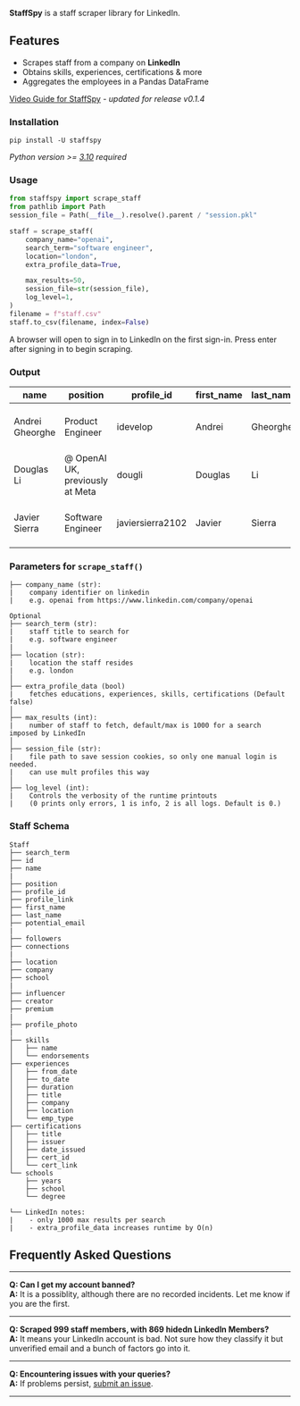 **StaffSpy** is a staff scraper library for LinkedIn.

## Features

- Scrapes staff from a company on **LinkedIn**
- Obtains skills, experiences, certifications & more
- Aggregates the employees in a Pandas DataFrame

[Video Guide for StaffSpy](https://youtu.be/qAqaqwhil7E) - _updated for release v0.1.4_

### Installation

```
pip install -U staffspy
```

_Python version >= [3.10](https://www.python.org/downloads/release/python-3100/) required_

### Usage

```python
from staffspy import scrape_staff
from pathlib import Path
session_file = Path(__file__).resolve().parent / "session.pkl"

staff = scrape_staff(
    company_name="openai",
    search_term="software engineer",
    location="london",
    extra_profile_data=True,

    max_results=50,
    session_file=str(session_file),
    log_level=1,
)
filename = f"staff.csv"
staff.to_csv(filename, index=False)
```
A browser will open to sign in to LinkedIn on the first sign-in. Press enter after signing in to begin scraping.

### Output
| name           | position                                   | profile_id          | first_name | last_name | potential_email              | company | school                                         | location                                 | followers | connections | premium |
|----------------|--------------------------------------------|---------------------|------------|-----------|------------------------------|---------|-----------------------------------------------|------------------------------------------|-----------|-------------|---------|
| Andrei Gheorghe| Product Engineer                           | idevelop            | Andrei     | Gheorghe  | andrei.gheorghe@openai.com   | OpenAI  | Universitatea „Politehnica” din București    | London, England, United Kingdom           | 723       | 704         | FALSE   |
| Douglas Li     | @ OpenAI UK, previously at Meta            | dougli              | Douglas    | Li        | douglas.li@openai.com        | OpenAI  | Washington University in St. Louis          | London, England, United Kingdom           | 533       | 401         | TRUE    |
| Javier Sierra  | Software Engineer                          | javiersierra2102    | Javier     | Sierra    | javier.sierra@openai.com     | OpenAI  | Hult International Business School          | London, England, United Kingdom           | 726       | 717         | FALSE   |


### Parameters for `scrape_staff()`

```plaintext
├── company_name (str): 
|    company identifier on linkedin 
|    e.g. openai from https://www.linkedin.com/company/openai

Optional 
├── search_term (str): 
|    staff title to search for
|    e.g. software engineer
|
├── location (str): 
|    location the staff resides
|    e.g. london
│
├── extra_profile_data (bool)
|    fetches educations, experiences, skills, certifications (Default false)
│
├── max_results (int): 
|    number of staff to fetch, default/max is 1000 for a search imposed by LinkedIn
│
├── session_file (str): 
|    file path to save session cookies, so only one manual login is needed.
|    can use mult profiles this way
│
├── log_level (int): 
|    Controls the verbosity of the runtime printouts 
|    (0 prints only errors, 1 is info, 2 is all logs. Default is 0.)
```

### Staff Schema
```plaintext
Staff
├── search_term
├── id
├── name
|
├── position
├── profile_id
├── profile_link
├── first_name
├── last_name
├── potential_email
|
├── followers
├── connections
|
├── location
├── company
├── school
|
├── influencer
├── creator
├── premium
|
├── profile_photo
|
├── skills
│   ├── name
│   └── endorsements
├── experiences
│   ├── from_date
│   ├── to_date
│   ├── duration
│   ├── title
│   ├── company
│   ├── location
│   └── emp_type
├── certifications
│   ├── title
│   ├── issuer
│   ├── date_issued
│   ├── cert_id
│   └── cert_link
└── schools
    ├── years
    ├── school
    └── degree
```
```
└── LinkedIn notes:
|    - only 1000 max results per search
|    - extra_profile_data increases runtime by O(n)
```

## Frequently Asked Questions

---

**Q: Can I get my account banned?**  
**A:** It is a possiblity, although there are no recorded incidents. Let me know if you are the first.

---

**Q: Scraped 999 staff members, with 869 hidedn LinkedIn Members?**  
**A:** It means your LinkedIn account is bad. Not sure how they classify it but unverified email and a bunch of factors go into it.

---

**Q: Encountering issues with your queries?**  
**A:** If problems
persist, [submit an issue](https://github.com/cullenwatson/StaffSpy/issues).

---
